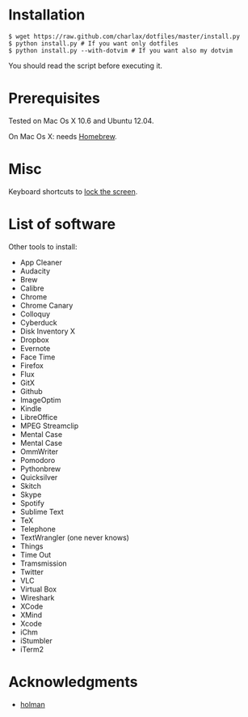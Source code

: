 Installation
============

    $ wget https://raw.github.com/charlax/dotfiles/master/install.py
    $ python install.py # If you want only dotfiles
    $ python install.py --with-dotvim # If you want also my dotvim

You should read the script before executing it.

Prerequisites
=============

Tested on Mac Os X 10.6 and Ubuntu 12.04.

On Mac Os X: needs [Homebrew](http://mxcl.github.com/homebrew/).

Misc
====

Keyboard shortcuts to [lock the
screen](http://hints.macworld.com/article.php?story=20090831093941225).

List of software
================

Other tools to install:

* App Cleaner
* Audacity
* Brew
* Calibre
* Chrome
* Chrome Canary
* Colloquy
* Cyberduck
* Disk Inventory X
* Dropbox
* Evernote
* Face Time
* Firefox
* Flux
* GitX
* Github
* ImageOptim
* Kindle
* LibreOffice
* MPEG Streamclip
* Mental Case
* Mental Case
* OmmWriter
* Pomodoro
* Pythonbrew
* Quicksilver
* Skitch
* Skype
* Spotify
* Sublime Text
* TeX
* Telephone
* TextWrangler (one never knows)
* Things
* Time Out
* Tramsmission
* Twitter
* VLC
* Virtual Box
* Wireshark
* XCode
* XMind
* Xcode
* iChm
* iStumbler
* iTerm2

Acknowledgments
===============

* [holman](https://github.com/holman/dotfiles)
